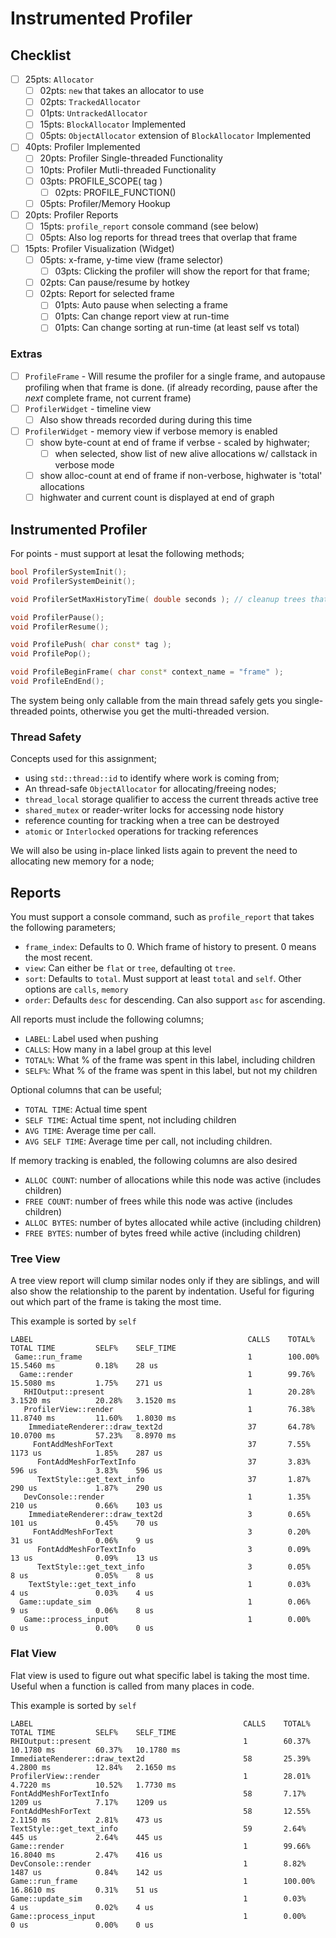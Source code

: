 Instrumented Profiler
======

## Checklist
- [ ] 25pts: `Allocator`
    - [ ] 02pts: `new` that takes an allocator to use
    - [ ] 02pts: `TrackedAllocator`
    - [ ] 01pts: `UntrackedAllocator`
    - [ ] 15pts: `BlockAllocator` Implemented
    - [ ] 05pts:  `ObjectAllocator` extension of `BlockAllocator` Implemented
- [ ] 40pts: Profiler Implemented
    - [ ] 20pts: Profiler Single-threaded Functionality
    - [ ] 10pts: Profiler Mutli-threaded Functionality 
    - [ ] 03pts: PROFILE_SCOPE( tag )
        - [ ] 02pts: PROFILE_FUNCTION()
    - [ ] 05pts: Profiler/Memory Hookup
- [ ] 20pts: Profiler Reports
    - [ ] 15pts: `profile_report` console command (see below)
    - [ ] 05pts: Also log reports for thread trees that overlap that frame 
- [ ] 15pts: Profiler Visualization (Widget)
    - [ ] 05pts: x-frame, y-time view (frame selector)
        - [ ] 03pts: Clicking the profiler will show the report for that frame; 
    - [ ] 02pts: Can pause/resume by hotkey
    - [ ] 02pts: Report for selected frame
        - [ ] 01pts: Auto pause when selecting a frame
        - [ ] 01pts: Can change report view at run-time
        - [ ] 01pts: Can change sorting at run-time (at least self vs total)

### Extras
- [ ] `ProfileFrame` - Will resume the profiler for a single frame, and autopause profiling when that 
      frame is done.  (if already recording, pause after the *next* complete frame, not current frame)
- [ ] `ProfilerWidget` - timeline view
  - [ ] Also show threads recorded during during this time 
- [ ] `ProfilerWidget` - memory view if verbose memory is enabled
  - [ ] show byte-count at end of frame if verbse - scaled by highwater; 
      - [ ] when selected, show list of new alive allocations w/ callstack in verbose mode
  - [ ] show alloc-count at end of frame if non-verbose, highwater is 'total' allocations
  - [ ] highwater and current count is displayed at end of graph

## Instrumented Profiler
For points - must support at lesat the following methods; 

```cpp
bool ProfilerSystemInit(); 
void ProfilerSystemDeinit(); 

void ProfilerSetMaxHistoryTime( double seconds ); // cleanup trees that are older than seconds 

void ProfilerPause(); 
void ProfilerResume();

void ProfilePush( char const* tag );      
void ProfilePop();                      

void ProfileBeginFrame( char const* context_name = "frame" );  
void ProfileEndEnd();  
```

The system being only callable from the main thread safely gets you single-threaded points, otherwise you get 
the multi-threaded version. 

### Thread Safety
Concepts used for this assignment; 

- using `std::thread::id` to identify where work is coming from; 
- An thread-safe `ObjectAllocator` for allocating/freeing nodes; 
- `thread_local` storage qualifier to access the current threads active tree
- `shared_mutex` or reader-writer locks for accessing node history
- reference counting for tracking when a tree can be destroyed
- `atomic` or `Interlocked` operations for tracking references

We will also be using in-place linked lists again to prevent the need to allocating new memory for a node; 

## Reports

You must support a console command, such as `profile_report` that takes the following parameters; 

- `frame_index`:  Defaults to 0.  Which frame of history to present.  0 means the most recent. 
- `view`:  Can either be `flat` or `tree`, defaulting ot `tree`.  
- `sort`:  Defaults to `total`.  Must support at least `total` and `self`.  Other options are `calls`, `memory`
- `order`:  Defaults `desc` for descending.  Can also support `asc` for ascending. 

All reports must include the following columns;
- `LABEL`:  Label used when pushing
- `CALLS`:  How many in a label group at this level
- `TOTAL%`:  What % of the frame was spent in this label, including children
- `SELF%`:  What % of the frame was spent in this label, but not my children

Optional columns that can be useful; 
- `TOTAL TIME`:  Actual time spent
- `SELF TIME`: Actual time spent, not including children
- `AVG TIME`: Average time per call. 
- `AVG SELF TIME`: Average time per call, not including children. 

If memory tracking is enabled, the following columns are also desired
- `ALLOC COUNT`: number of allocations while this node was active (includes children)
- `FREE COUNT`: number of frees while this node was active (includes children)
- `ALLOC BYTES`: number of bytes allocated while active (including children)
- `FREE BYTES`: number of bytes freed while active (including children) 


### Tree View
A tree view report will clump similar nodes only if they are siblings, and will also show the relationship to the 
parent by indentation.  Useful for figuring out which part of the frame is taking the most time.  

This example is sorted by `self`

```
LABEL                                                CALLS    TOTAL%   TOTAL TIME         SELF%    SELF_TIME       
 Game::run_frame                                     1        100.00%  15.5460 ms         0.18%    28 us          
  Game::render                                       1        99.76%   15.5080 ms         1.75%    271 us         
   RHIOutput::present                                1        20.28%   3.1520 ms          20.28%   3.1520 ms      
   ProfilerView::render                              1        76.38%   11.8740 ms         11.60%   1.8030 ms      
    ImmediateRenderer::draw_text2d                   37       64.78%   10.0700 ms         57.23%   8.8970 ms      
     FontAddMeshForText                              37       7.55%    1173 us            1.85%    287 us         
      FontAddMeshForTextInfo                         37       3.83%    596 us             3.83%    596 us         
      TextStyle::get_text_info                       37       1.87%    290 us             1.87%    290 us         
   DevConsole::render                                1        1.35%    210 us             0.66%    103 us         
    ImmediateRenderer::draw_text2d                   3        0.65%    101 us             0.45%    70 us          
     FontAddMeshForText                              3        0.20%    31 us              0.06%    9 us           
      FontAddMeshForTextInfo                         3        0.09%    13 us              0.09%    13 us          
      TextStyle::get_text_info                       3        0.05%    8 us               0.05%    8 us           
    TextStyle::get_text_info                         1        0.03%    4 us               0.03%    4 us           
  Game::update_sim                                   1        0.06%    9 us               0.06%    8 us           
   Game::process_input                               1        0.00%    0 us               0.00%    0 us    
```

### Flat View
Flat view is used to figure out what specific label is taking the most time.  Useful when a function is called from many
places in code. 

This example is sorted by `self`

```
LABEL                                               CALLS    TOTAL%   TOTAL TIME         SELF%    SELF_TIME       
RHIOutput::present                                  1        60.37%   10.1780 ms         60.37%   10.1780 ms     
ImmediateRenderer::draw_text2d                      58       25.39%   4.2800 ms          12.84%   2.1650 ms      
ProfilerView::render                                1        28.01%   4.7220 ms          10.52%   1.7730 ms      
FontAddMeshForTextInfo                              58       7.17%    1209 us            7.17%    1209 us        
FontAddMeshForText                                  58       12.55%   2.1150 ms          2.81%    473 us         
TextStyle::get_text_info                            59       2.64%    445 us             2.64%    445 us         
Game::render                                        1        99.66%   16.8040 ms         2.47%    416 us         
DevConsole::render                                  1        8.82%    1487 us            0.84%    142 us         
Game::run_frame                                     1        100.00%  16.8610 ms         0.31%    51 us          
Game::update_sim                                    1        0.03%    4 us               0.02%    4 us           
Game::process_input                                 1        0.00%    0 us               0.00%    0 us     
```